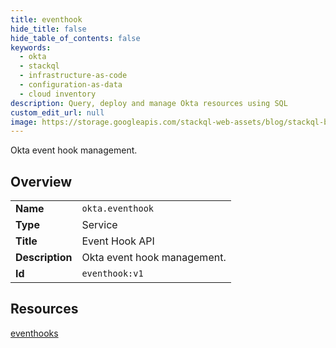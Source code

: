 ```yaml
---
title: eventhook
hide_title: false
hide_table_of_contents: false
keywords:
  - okta
  - stackql
  - infrastructure-as-code
  - configuration-as-data
  - cloud inventory
description: Query, deploy and manage Okta resources using SQL
custom_edit_url: null
image: https://storage.googleapis.com/stackql-web-assets/blog/stackql-blog-post-featured-image.png
---
```

Okta event hook management.  
    

## Overview
<table><tbody>
<tr><td><b>Name</b></td><td><code>okta.eventhook</code></td></tr>
<tr><td><b>Type</b></td><td>Service</td></tr>
<tr><td><b>Title</b></td><td>Event Hook API</td></tr>
<tr><td><b>Description</b></td><td>Okta event hook management.</td></tr>
<tr><td><b>Id</b></td><td><code>eventhook:v1</code></td></tr>
</tbody></table>

## Resources
<div class="row">
<div class="providerDocColumn">
<a href="/providers/okta/eventhook/eventhooks/">eventhooks</a><br />
</div>
<div class="providerDocColumn">
</div>
</div>
